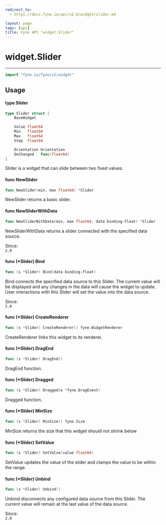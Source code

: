 ```yaml
---
redirect_to:
  - https://docs.fyne.io/api/v2.0/widget/slider.md

layout: page
tags: [api]
title: Fyne API "widget.Slider"
---
```



# widget.Slider
---
```go
import "fyne.io/fyne/v2/widget"
```

## Usage

#### type Slider

```go
type Slider struct {
	BaseWidget

	Value float64
	Min   float64
	Max   float64
	Step  float64

	Orientation Orientation
	OnChanged   func(float64)
}
```

Slider is a widget that can slide between two fixed values.

#### func  NewSlider

```go
func NewSlider(min, max float64) *Slider
```
NewSlider returns a basic slider.

#### func  NewSliderWithData

```go
func NewSliderWithData(min, max float64, data binding.Float) *Slider
```
NewSliderWithData returns a slider connected with the specified data source.


<div class="since">Since: <code>
2.0</code></div>

#### func (*Slider) Bind

```go
func (s *Slider) Bind(data binding.Float)
```
Bind connects the specified data source to this Slider. The current value will be displayed and any changes in the data will cause the widget to update. User interactions with this Slider will set the value into the data source.


<div class="since">Since: <code>
2.0</code></div>

#### func (*Slider) CreateRenderer

```go
func (s *Slider) CreateRenderer() fyne.WidgetRenderer
```
CreateRenderer links this widget to its renderer.

#### func (*Slider) DragEnd

```go
func (s *Slider) DragEnd()
```
DragEnd function.

#### func (*Slider) Dragged

```go
func (s *Slider) Dragged(e *fyne.DragEvent)
```
Dragged function.

#### func (*Slider) MinSize

```go
func (s *Slider) MinSize() fyne.Size
```
MinSize returns the size that this widget should not shrink below

#### func (*Slider) SetValue

```go
func (s *Slider) SetValue(value float64)
```
SetValue updates the value of the slider and clamps the value to be within the range.

#### func (*Slider) Unbind

```go
func (s *Slider) Unbind()
```
Unbind disconnects any configured data source from this Slider. The current value will remain at the last value of the data source.


<div class="since">Since: <code>
2.0</code></div>
